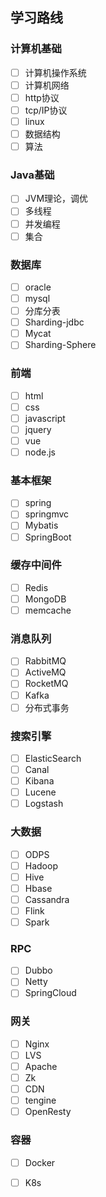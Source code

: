 ## 学习路线

### 计算机基础

- [ ] 计算机操作系统
- [ ] 计算机网络
- [ ] http协议
- [ ] tcp/IP协议
- [ ] linux
- [ ] 数据结构
- [ ] 算法

### Java基础

- [ ] JVM理论，调优
- [ ] 多线程
- [ ] 并发编程
- [ ] 集合

### 数据库

- [ ] oracle
- [ ] mysql
- [ ] 分库分表
- [ ] Sharding-jdbc
- [ ] Mycat
- [ ] Sharding-Sphere

### 前端

- [ ] html
- [ ] css
- [ ] javascript
- [ ] jquery
- [ ] vue
- [ ] node.js

### 基本框架

- [ ] spring
- [ ] springmvc
- [ ] Mybatis
- [ ] SpringBoot

### 缓存中间件

- [ ] Redis
- [ ] MongoDB
- [ ] memcache

### 消息队列

- [ ] RabbitMQ
- [ ] ActiveMQ
- [ ] RocketMQ
- [ ] Kafka
- [ ] 分布式事务

### 搜索引擎

- [ ] ElasticSearch
- [ ] Canal
- [ ] Kibana
- [ ] Lucene
- [ ] Logstash

### 大数据

- [ ] ODPS
- [ ] Hadoop
- [ ] Hive
- [ ] Hbase
- [ ] Cassandra
- [ ] Flink
- [ ] Spark

### RPC

- [ ] Dubbo
- [ ] Netty
- [ ] SpringCloud

### 网关

- [ ] Nginx
- [ ] LVS
- [ ] Apache
- [ ] Zk
- [ ] CDN
- [ ] tengine
- [ ] OpenResty

### 容器

- [ ] Docker
- [ ] K8s

